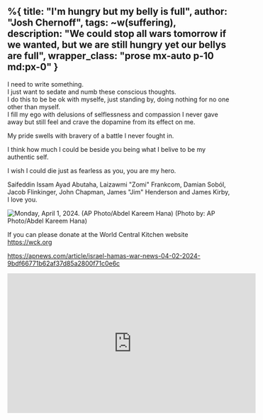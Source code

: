 %{
  title: "I'm hungry but my belly is full",
  author: "Josh Chernoff",
  tags: ~w(suffering),
  description: "We could stop all wars tomorrow if we wanted, but we are still hungry yet our bellys are full",
  wrapper_class: "prose  mx-auto p-10 md:px-0"
}
---

I need to write something.  
I just want to sedate and numb these conscious thoughts.  
I do this to be be ok with myselfe, just standing by, doing nothing for no one other than myself.  
I fill my ego with delusions of selflessness and compassion I never gave away but still feel and crave the dopamine from its effect on me.  

My pride swells with bravery of a battle I never fought in.  

I think how much I could be beside you being what I belive to be my authentic self.  

I wish I could die just as fearless as you, you are my hero.  

Saifeddin Issam Ayad Abutaha, Laizawmi "Zomi" Frankcom, Damian Soból, Jacob Flinkinger, John Chapman, James "Jim" Henderson and James Kirby, I love you.

![Monday, April 1, 2024. (AP Photo/Abdel Kareem Hana)
](/assets/images/dims.apnews.webp)
(Photo by: AP Photo/Abdel Kareem Hana)

If you can please donate at the World Central Kitchen website https://wck.org

https://apnews.com/article/israel-hamas-war-news-04-02-2024-9bdf66771b62af37d85a2800f71c0e6c

<iframe width="560" height="315" src="https://www.youtube.com/embed/J7GY1Xg6X20?si=T7yAnsBXi0HoWFuu" title="YouTube video player" frameborder="0" allow="accelerometer; autoplay; clipboard-write; encrypted-media; gyroscope; picture-in-picture; web-share" referrerpolicy="strict-origin-when-cross-origin" allowfullscreen></iframe>